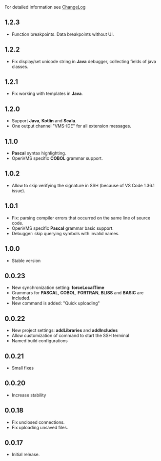 For detailed information see [ChangeLog](https://wiki.vmssoftware.com/VMS_IDE_Change_Log)

## 1.2.3
* Function breakpoints. Data breakpoints without UI.

## 1.2.2
* Fix display/set unicode string in **Java** debugger, collecting fields of java classes.

## 1.2.1
* Fix working with templates in **Java**.

## 1.2.0
* Support **Java**, **Kotlin** and **Scala**.
* One output channel "VMS-IDE" for all extension messages.

## 1.1.0
* **Pascal** syntax highlighting.
* OpenVMS specific **COBOL** grammar support.

## 1.0.2
* Allow to skip verifying the signature in SSH (because of VS Code 1.36.1 issue).

## 1.0.1
* Fix: parsing compiler errors that occurred on the same line of source code.
* OpenVMS specific **Pascal** grammar basic support.
* Debugger: skip querying symbols with invalid names.

## 1.0.0
* Stable version

## 0.0.23
* New synchronization setting: **forceLocalTime**
* Grammars for **PASCAL**, **COBOL**, **FORTRAN**, **BLISS** and **BASIC** are included.
* New command is added: "Quick uploading"

## 0.0.22
* New project settings: **addLibraries** and **addIncludes**
* Allow customization of command to start the SSH terminal
* Named build configurations

## 0.0.21
* Small fixes

## 0.0.20
* Increase stability

## 0.0.18
* Fix unclosed connections.
* Fix uploading unsaved files.

## 0.0.17
* Initial release.